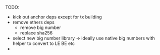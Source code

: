 TODO:
- kick out anchor deps except for tx building
- remove ethers deps
    - remove big number
    - replace sha256
- select new big number library -> ideally use native big numbers with helper to convert to LE BE etc
- 